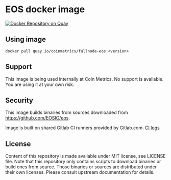 # EOS docker image

[![Docker Repository on Quay](https://quay.io/repository/coinmetrics/fullnode-eos/status "Docker Repository on Quay")](https://quay.io/repository/coinmetrics/fullnode-eos)

## Using image

```
docker pull quay.io/coinmetrics/fullnode-eos:<version>
```

## Support

This image is being used internally at Coin Metrics. No support is available. You are using it at your own risk.

## Security

This image builds binaries from sources downloaded from https://github.com/EOSIO/eos.

Image is built on shared Gitlab CI runners provided by Gitlab.com. [CI logs](https://gitlab.com/coinmetrics/fullnodes/eos/pipelines)

## License

Content of this repository is made available under MIT license, see LICENSE file.
Note that this repository only contains scripts to download binaries or build ones from source.
Those binaries or sources are distributed under their own licenses.
Please consult upstream documentation for details.

